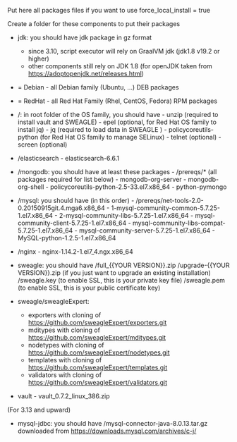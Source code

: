 Put here all packages files if you want to use force_local_install = true

Create a folder for these components to put their packages

- jdk: you should have jdk package in gz format
  - since 3.10, script executor will rely on GraalVM jdk (jdk1.8 v19.2 or higher)
  - other components still rely on JDK 1.8 (for openJDK taken from https://adoptopenjdk.net/releases.html)

- <OS family> = Debian
      - all Debian family (Ubuntu, ...) DEB packages

- <OS family> = RedHat
      - all Red Hat Family (Rhel, CentOS, Fedora) RPM packages

- <OS family>/: in root folder of the OS family, you should have
      - unzip (required to install vault and SWEAGLE)
      - epel (optional, for Red Hat OS family to install jq)
      - jq (required to load data in SWEAGLE )
      - policycoreutils-python (for Red Hat OS family to manage SELinux)
      - telnet (optional)
      - screen (optional)

- <OS family>/elasticsearch
      - elasticsearch-6.6.1

- <OS family>/mongodb: you should have at least these packages
      - /prereqs/* (all packages required for list below)
      - mongodb-org-server
      - mongodb-org-shell
      - policycoreutils-python-2.5-33.el7.x86_64
      - python-pymongo

- <OS family>/mysql: you should have (in this order)
      - /prereqs/net-tools-2.0-0.20150915git.4.mga6.x86_64
      - 1-mysql-community-common-5.7.25-1.el7.x86_64
      - 2-mysql-community-libs-5.7.25-1.el7.x86_64
      - mysql-community-client-5.7.25-1.el7.x86_64
      - mysql-community-libs-compat-5.7.25-1.el7.x86_64
      - mysql-community-server-5.7.25-1.el7.x86_64
      - MySQL-python-1.2.5-1.el7.x86_64

- <OS family>/nginx
      - nginx-1.14.2-1.el7_4.ngx.x86_64

- sweagle: you should have
      /full_{{YOUR VERSION}}.zip
      /upgrade-{{YOUR VERSION}}.zip (if you just want to upgrade an existing installation)
      /sweagle.key (to enable SSL, this is your private key file)
      /sweagle.pem (to enable SSL, this is your public certificate key)
- sweagle/sweagleExpert:
  - exporters with cloning of https://github.com/sweagleExpert/exporters.git
  - mditypes with cloning of https://github.com/sweagleExpert/mditypes.git
  - nodetypes with cloning of https://github.com/sweagleExpert/nodetypes.git
  - templates with cloning of https://github.com/sweagleExpert/templates.git
  - validators with cloning of https://github.com/sweagleExpert/validators.git

- vault
      - vault_0.7.2_linux_386.zip

(For 3.13 and upward)
- mysql-jdbc: you should have
      /mysql-connector-java-8.0.13.tar.gz downloaded from https://downloads.mysql.com/archives/c-j/
